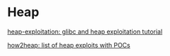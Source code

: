 # Heap

[heap-exploitation: glibc and heap exploitation tutorial](https://heap-exploitation.dhavalkapil.com/)

[how2heap: list of heap exploits with POCs](https://github.com/shellphish/how2heap)
